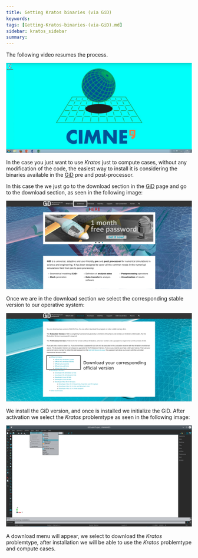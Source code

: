 ```yaml
---
title: Getting Kratos binaries (via GiD)
keywords: 
tags: [Getting-Kratos-binaries-(via-GiD).md]
sidebar: kratos_sidebar
summary: 
---
```


The following video resumes the process.

[![](https://raw.githubusercontent.com/KratosMultiphysics/Documentation/master/Wiki_files/Download_Kratos_for_user_purpose/video.png)](https://youtu.be/uo0mfqBlc4Y)

In the case you just want to use _Kratos_ just to compute cases, without any modification of the code, the easiest way to install it is considering the binaries available in the [GiD](http://www.gidhome.com/)  pre and post-processor.

In this case the we just go to the download section in the [GiD](http://www.gidhome.com/)  page and go to the download section, as seen in the following image:

![](https://raw.githubusercontent.com/KratosMultiphysics/Documentation/master/Wiki_files/Download_Kratos_for_user_purpose/user1.png) 

Once we are in the download section we select the corresponding stable version to our operative system:

![](https://raw.githubusercontent.com/KratosMultiphysics/Documentation/master/Wiki_files/Download_Kratos_for_user_purpose/user2.png) 

We install the GiD version, and once is installed we initialize the GiD. After activation we select the _Kratos_ problemtype as seen in the following image:

![](https://raw.githubusercontent.com/KratosMultiphysics/Documentation/master/Wiki_files/Download_Kratos_for_user_purpose/user3.png) 

A download menu will appear, we select to download the _Kratos_ problemtype, after installation we will be able to use the _Kratos_ problemtype and compute cases.